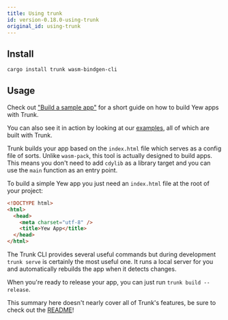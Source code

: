 ```yaml
---
title: Using trunk
id: version-0.18.0-using-trunk
original_id: using-trunk
---
```


## Install

```bash
cargo install trunk wasm-bindgen-cli
```

## Usage

Check out ["Build a sample app"](../build-a-sample-app.md) for a short guide on how to build Yew apps with Trunk.

You can also see it in action by looking at our [examples](https://github.com/yewstack/yew/tree/master/examples),
all of which are built with Trunk.

Trunk builds your app based on the `index.html` file which serves as a config file of sorts.
Unlike `wasm-pack`, this tool is actually designed to build apps.
This means you don't need to add `cdylib` as a library target and you can use the `main` function
as an entry point.

To build a simple Yew app you just need an `index.html` file at the root of your project:

```html
<!DOCTYPE html>
<html>
  <head>
    <meta charset="utf-8" />
    <title>Yew App</title>
  </head>
</html>
```

The Trunk CLI provides several useful commands but during development `trunk serve` is certainly the most useful one.
It runs a local server for you and automatically rebuilds the app when it detects changes.

When you're ready to release your app, you can just run `trunk build --release`.

This summary here doesn't nearly cover all of Trunk's features,
be sure to check out the [README](https://github.com/thedodd/trunk)!
